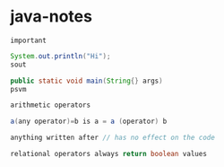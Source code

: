 # java-notes

`important`

```java
System.out.println("Hi");
sout
```
```java
public static void main(String{} args)
psvm
```
```java
arithmetic operators

a(any operator)=b is a = a (operator) b
```
```java
anything written after // has no effect on the code
```
```java
relational operators always return boolean values
```


